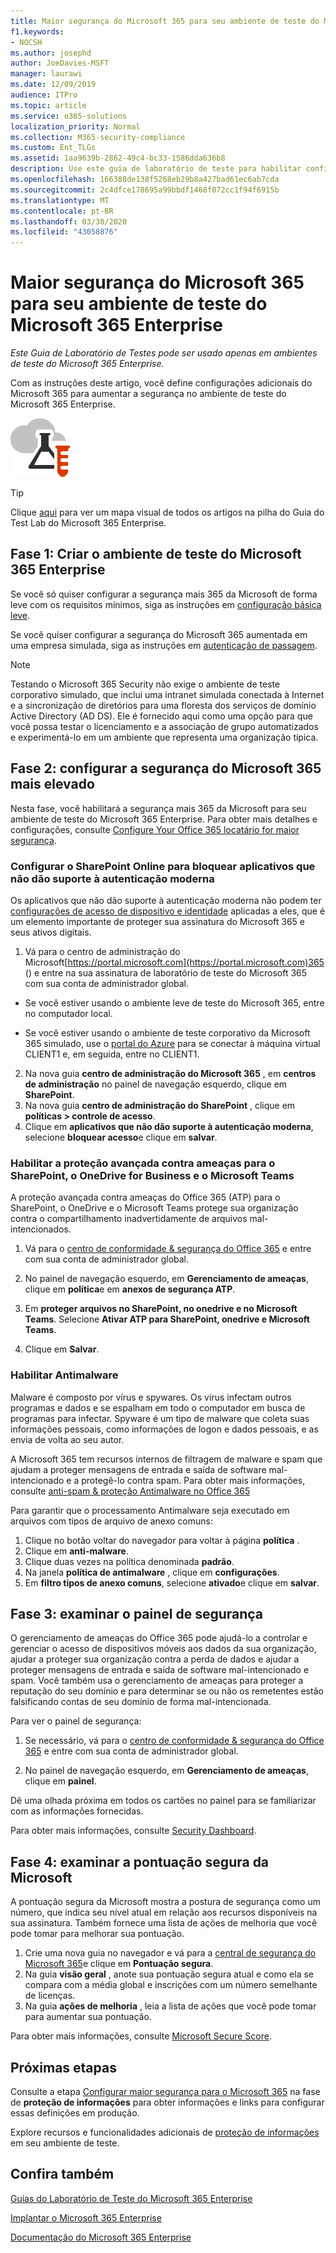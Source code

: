 ```yaml
---
title: Maior segurança do Microsoft 365 para seu ambiente de teste do Microsoft 365 Enterprise
f1.keywords:
- NOCSH
ms.author: josephd
author: JoeDavies-MSFT
manager: laurawi
ms.date: 12/09/2019
audience: ITPro
ms.topic: article
ms.service: o365-solutions
localization_priority: Normal
ms.collection: M365-security-compliance
ms.custom: Ent_TLGs
ms.assetid: 1aa9639b-2862-49c4-bc33-1586dda636b8
description: Use este guia de laboratório de teste para habilitar configurações de segurança adicionais do Microsoft 365 para o ambiente de teste do Microsoft 365 Enterprise.
ms.openlocfilehash: 166388de138f5268eb29b8a427bad61ec6ab7cda
ms.sourcegitcommit: 2c4dfce178695a99bbdf1468f072cc1f94f6915b
ms.translationtype: MT
ms.contentlocale: pt-BR
ms.lasthandoff: 03/30/2020
ms.locfileid: "43058876"
---
```

# <a name="increased-microsoft-365-security-for-your-microsoft-365-enterprise-test-environment"></a>Maior segurança do Microsoft 365 para seu ambiente de teste do Microsoft 365 Enterprise

*Este Guia de Laboratório de Testes pode ser usado apenas em ambientes de teste do Microsoft 365 Enterprise.*

Com as instruções deste artigo, você define configurações adicionais do Microsoft 365 para aumentar a segurança no ambiente de teste do Microsoft 365 Enterprise.

![Guias do Laboratório de Teste do Microsoft Cloud](../media/m365-enterprise-test-lab-guides/cloud-tlg-icon.png)

> [!TIP]
> Clique [aqui](../media/m365-enterprise-test-lab-guides/Microsoft365EnterpriseTLGStack.pdf) para ver um mapa visual de todos os artigos na pilha do Guia do Test Lab do Microsoft 365 Enterprise.
  
## <a name="phase-1-build-out-your-microsoft-365-enterprise-test-environment"></a>Fase 1: Criar o ambiente de teste do Microsoft 365 Enterprise

Se você só quiser configurar a segurança mais 365 da Microsoft de forma leve com os requisitos mínimos, siga as instruções em [configuração básica leve](lightweight-base-configuration-microsoft-365-enterprise.md).
  
Se você quiser configurar a segurança do Microsoft 365 aumentada em uma empresa simulada, siga as instruções em [autenticação de passagem](pass-through-auth-m365-ent-test-environment.md).
  
> [!NOTE]
> Testando o Microsoft 365 Security não exige o ambiente de teste corporativo simulado, que inclui uma intranet simulada conectada à Internet e a sincronização de diretórios para uma floresta dos serviços de domínio Active Directory (AD DS). Ele é fornecido aqui como uma opção para que você possa testar o licenciamento e a associação de grupo automatizados e experimentá-lo em um ambiente que representa uma organização típica. 

## <a name="phase-2-configure-increased-microsoft-365-security"></a>Fase 2: configurar a segurança do Microsoft 365 mais elevado

Nesta fase, você habilitará a segurança mais 365 da Microsoft para seu ambiente de teste do Microsoft 365 Enterprise. Para obter mais detalhes e configurações, consulte [Configure Your Office 365 locatário for maior segurança](https://docs.microsoft.com/office365/securitycompliance/tenant-wide-setup-for-increased-security).

### <a name="configure-sharepoint-online-to-block-apps-that-dont-support-modern-authentication"></a>Configurar o SharePoint Online para bloquear aplicativos que não dão suporte à autenticação moderna

Os aplicativos que não dão suporte à autenticação moderna não podem ter [configurações de acesso de dispositivo e identidade](microsoft-365-policies-configurations.md) aplicadas a eles, que é um elemento importante de proteger sua assinatura do Microsoft 365 e seus ativos digitais. 

1. Vá para o centro de administração do Microsoft[https://portal.microsoft.com](https://portal.microsoft.com)365 () e entre na sua assinatura de laboratório de teste do Microsoft 365 com sua conta de administrador global.
    
  - Se você estiver usando o ambiente leve de teste do Microsoft 365, entre no computador local.
    
  - Se você estiver usando o ambiente de teste corporativo da Microsoft 365 simulado, use o [portal do Azure](https://portal.azure.com) para se conectar à máquina virtual CLIENT1 e, em seguida, entre no CLIENT1.
 
2. Na nova guia **centro de administração do Microsoft 365** , em **centros de administração** no painel de navegação esquerdo, clique em **SharePoint**.
3. Na nova guia **centro de administração do SharePoint** , clique em **políticas > controle de acesso**.
4. Clique em **aplicativos que não dão suporte à autenticação moderna**, selecione **bloquear acesso**e clique em **salvar**.


### <a name="enable-advanced-threat-protection-for-sharepoint-onedrive-for-business-and-microsoft-teams"></a>Habilitar a proteção avançada contra ameaças para o SharePoint, o OneDrive for Business e o Microsoft Teams

A proteção avançada contra ameaças do Office 365 (ATP) para o SharePoint, o OneDrive e o Microsoft Teams protege sua organização contra o compartilhamento inadvertidamente de arquivos mal-intencionados.

1. Vá para o [centro de conformidade & segurança do Office 365](https://protection.office.com) e entre com sua conta de administrador global.

2. No painel de navegação esquerdo, em **Gerenciamento de ameaças**, clique em **política**e em **anexos de segurança ATP**. 

3. Em **proteger arquivos no SharePoint, no onedrive e no Microsoft Teams**. Selecione **Ativar ATP para SharePoint, onedrive e Microsoft Teams**.

4. Clique em **Salvar**.


### <a name="enable-anti-malware"></a>Habilitar Antimalware

Malware é composto por vírus e spywares. Os vírus infectam outros programas e dados e se espalham em todo o computador em busca de programas para infectar. Spyware é um tipo de malware que coleta suas informações pessoais, como informações de logon e dados pessoais, e as envia de volta ao seu autor. 

A Microsoft 365 tem recursos internos de filtragem de malware e spam que ajudam a proteger mensagens de entrada e saída de software mal-intencionado e a protegê-lo contra spam. Para obter mais informações, consulte [anti-spam & proteção Antimalware no Office 365](https://docs.microsoft.com/office365/securitycompliance/anti-spam-and-anti-malware-protection)

Para garantir que o processamento Antimalware seja executado em arquivos com tipos de arquivo de anexo comuns:

1. Clique no botão voltar do navegador para voltar à página **política** .
2. Clique em **anti-malware**.
3. Clique duas vezes na política denominada **padrão**.
4. Na janela **política de antimalware** , clique em **configurações**.
4. Em **filtro tipos de anexo comuns**, selecione **ativado**e clique em **salvar**.


## <a name="phase-3-examine-the-security-dashboard"></a>Fase 3: examinar o painel de segurança

O gerenciamento de ameaças do Office 365 pode ajudá-lo a controlar e gerenciar o acesso de dispositivos móveis aos dados da sua organização, ajudar a proteger sua organização contra a perda de dados e ajudar a proteger mensagens de entrada e saída de software mal-intencionado e spam. Você também usa o gerenciamento de ameaças para proteger a reputação do seu domínio e para determinar se ou não os remetentes estão falsificando contas de seu domínio de forma mal-intencionada. 

Para ver o painel de segurança:

1. Se necessário, vá para o [centro de conformidade & segurança do Office 365](https://protection.office.com) e entre com sua conta de administrador global.

2. No painel de navegação esquerdo, em **Gerenciamento de ameaças**, clique em **painel**.

Dê uma olhada próxima em todos os cartões no painel para se familiarizar com as informações fornecidas.

Para obter mais informações, consulte [Security Dashboard](https://docs.microsoft.com/microsoft-365/security/office-365-security/security-dashboard).


## <a name="phase-4-examine-microsoft-secure-score"></a>Fase 4: examinar a pontuação segura da Microsoft

A pontuação segura da Microsoft mostra a postura de segurança como um número, que indica seu nível atual em relação aos recursos disponíveis na sua assinatura. Também fornece uma lista de ações de melhoria que você pode tomar para melhorar sua pontuação.

1. Crie uma nova guia no navegador e vá para a [central de segurança do Microsoft 365](https://security.microsoft.com/)e clique em **Pontuação segura**.
2. Na guia **visão geral** , anote sua pontuação segura atual e como ela se compara com a média global e inscrições com um número semelhante de licenças.
3. Na guia **ações de melhoria** , leia a lista de ações que você pode tomar para aumentar sua pontuação.

Para obter mais informações, consulte [Microsoft Secure Score](https://docs.microsoft.com/microsoft-365/security/mtp/microsoft-secure-score).

## <a name="next-steps"></a>Próximas etapas

Consulte a etapa [Configurar maior segurança para o Microsoft 365](infoprotect-configure-increased-security-office-365.md) na fase de **proteção de informações** para obter informações e links para configurar essas definições em produção.

Explore recursos e funcionalidades adicionais de [proteção de informações](m365-enterprise-test-lab-guides.md#information-protection) em seu ambiente de teste.

## <a name="see-also"></a>Confira também

[Guias do Laboratório de Teste do Microsoft 365 Enterprise](m365-enterprise-test-lab-guides.md)

[Implantar o Microsoft 365 Enterprise](deploy-microsoft-365-enterprise.md)

[Documentação do Microsoft 365 Enterprise](https://docs.microsoft.com/microsoft-365-enterprise/)
